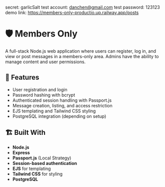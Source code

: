 secret: garlicSalt
test account: danchen@gmail.com
test password: 123123
demo link: https://members-only-productio.up.railway.app/posts

# 🛡️ Members Only

A full-stack Node.js web application where users can register, log in, and view or post messages in a members-only area. Admins have the ability to manage content and user permissions.

## 🚀 Features

- User registration and login
- Password hashing with bcrypt
- Authenticated session handling with Passport.js
- Message creation, listing, and access restriction
- EJS templating and Tailwind CSS styling
-  PostgreSQL integration (depending on setup)

## 🏗️ Built With

- **Node.js**
- **Express**
- **Passport.js** (Local Strategy)
- **Session-based authentication**
- **EJS** for templating
- **Tailwind CSS** for styling
- **PostgreSQL** 
